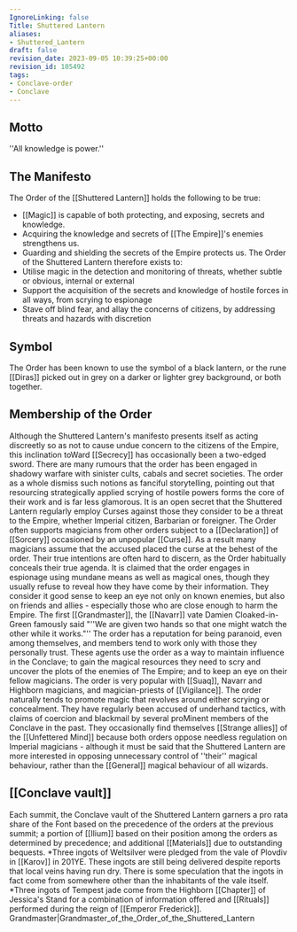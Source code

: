 ```yaml
---
IgnoreLinking: false
Title: Shuttered Lantern
aliases:
- Shuttered_Lantern
draft: false
revision_date: 2023-09-05 10:39:25+00:00
revision_id: 105492
tags:
- Conclave-order
- Conclave
---
```


## Motto
''All knowledge is power.''
## The Manifesto
The Order of the [[Shuttered Lantern]] holds the following to be true:
* [[Magic]] is capable of both protecting, and exposing, secrets and knowledge.
* Acquiring the knowledge and secrets of [[The Empire]]'s enemies strengthens us.
* Guarding and shielding the secrets of the Empire protects us.
The Order of the Shuttered Lantern therefore exists to:
* Utilise magic in the detection and monitoring of threats, whether subtle or obvious, internal or external
* Support the acquisition of the secrets and knowledge of hostile forces in all ways, from scrying to espionage
* Stave off blind fear, and allay the concerns of citizens, by addressing threats and hazards with discretion
## Symbol
The Order has been known to use the symbol of a black lantern, or the rune [[Diras]] picked out in grey on a darker or lighter grey background, or both together.
## Membership of the Order
Although the Shuttered Lantern's manifesto presents itself as acting discreetly so as not to cause undue concern to the citizens of the Empire, this inclination toWard [[Secrecy]] has occasionally been a two-edged sword. There are many rumours that the order has been engaged in shadowy warfare with sinister cults, cabals and secret societies. The order as a whole dismiss such notions as fanciful storytelling, pointing out that resourcing strategically applied scrying of hostile powers forms the core of their work and is far less glamorous.
It is an open secret that the Shuttered Lantern regularly employ Curses against those they consider to be a threat to the Empire, whether Imperial citizen, Barbarian or foreigner. The Order often supports magicians from other orders subject to a [[Declaration]] of [[Sorcery]] occasioned by an unpopular [[Curse]]. As a result many magicians assume that the accused placed the curse at the behest of the order. Their true intentions are often hard to discern, as the Order habitually conceals their true agenda.
It is claimed that the order engages in espionage using mundane means as well as magical ones, though they usually refuse to reveal how they have come by their information. They consider it good sense to keep an eye not only on known enemies, but also on friends and allies - especially those who are close enough to harm the Empire. The first [[Grandmaster]], the [[Navarr]] vate Damien Cloaked-in-Green famously said "''We are given two hands so that one might watch the other while it works."''
The order has a reputation for being paranoid, even among themselves, and members tend to work only with those they personally trust. These agents use the order as a way to maintain influence in the Conclave; to gain the magical resources they need to scry and uncover the plots of the enemies of The Empire; and to keep an eye on their fellow magicians. 
The order is very popular with [[Suaq]], Navarr and Highborn magicians, and magician-priests of [[Vigilance]]. The order naturally tends to promote magic that revolves around either scrying or concealment. They have regularly been accused of underhand tactics, with claims of coercion and blackmail by several proMinent members of the Conclave in the past.
They occasionally find themselves [[Strange allies]] of the [[Unfettered Mind]] because both orders oppose needless regulation on Imperial magicians - although it must be said that the Shuttered Lantern are more interested in opposing unnecessary control of ''their'' magical behaviour, rather than the [[General]] magical behaviour of all wizards.
## [[Conclave vault]]
Each summit, the Conclave vault of the Shuttered Lantern garners a pro rata share of the Font based on the precedence of the orders at the previous summit; a portion of [[Ilium]] based on their position among the orders as determined by precedence; and additional [[Materials]] due to outstanding bequests.
*Three ingots of Weltsilver were pledged from the vale of Plovdiv in [[Karov]] in 201YE. These ingots are still being delivered despite reports that local veins having run dry. There is some speculation that the ingots in fact come from somewhere other than the inhabitants of the vale itself.
*Three ingots of Tempest jade come from the Highborn [[Chapter]] of Jessica's Stand for a combination of information offered and [[Rituals]] performed during the reign of [[Emperor Frederick]].
Grandmaster|Grandmaster_of_the_Order_of_the_Shuttered_Lantern